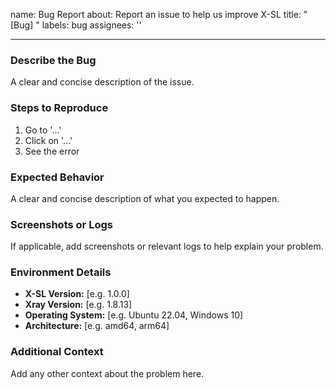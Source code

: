name: Bug Report
about: Report an issue to help us improve X-SL
title: "[Bug] <Short Description>"
labels: bug
assignees: ''

---

### Describe the Bug
A clear and concise description of the issue.

### Steps to Reproduce
1. Go to '...'
2. Click on '...'
3. See the error

### Expected Behavior
A clear and concise description of what you expected to happen.

### Screenshots or Logs
If applicable, add screenshots or relevant logs to help explain your problem.

### Environment Details
- **X-SL Version:** [e.g. 1.0.0]  
- **Xray Version:** [e.g. 1.8.13]  
- **Operating System:** [e.g. Ubuntu 22.04, Windows 10]  
- **Architecture:** [e.g. amd64, arm64]

### Additional Context
Add any other context about the problem here.
